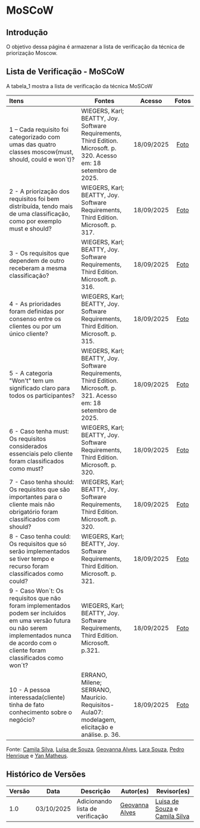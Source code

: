 # MoSCoW

## Introdução

O objetivo dessa página é armazenar a lista de verificação da técnica de priorização Moscow.

## Lista de Verificação - MoSCoW

A tabela_1 mostra a lista de verificação da técnica MoSCoW

| Itens                                                                                                                                                                                        | Fontes                                                                                                               |   Acesso   |                                      Fotos                                       |
| :------------------------------------------------------------------------------------------------------------------------------------------------------------------------------------------- | -------------------------------------------------------------------------------------------------------------------- | :--------: | :------------------------------------------------------------------------------: |
| 1 – Cada requisito foi categorizado com umas das quatro classes moscow(must, should, could e won´t)?                                                                                         | WIEGERS, Karl; BEATTY, Joy. Software Requirements, Third Edition. Microsoft. p. 320. Acesso em: 18 setembro de 2025. | 18/09/2025 | [Foto](https://i.postimg.cc/BvbD3Ycw/Whats-App-Image-2025-10-03-at-23-00-16.jpg) |
| 2 \- A priorização dos requisitos foi bem distribuída, tendo mais de uma classificação, como por exemplo must e should?                                                                      | WIEGERS, Karl; BEATTY, Joy. Software Requirements, Third Edition. Microsoft. p. 317.                                 | 18/09/2025 |                [Foto](https://i.postimg.cc/76VyNVdn/image-10.jpg)                |
| 3 \- Os requisitos que dependem de outro receberam a mesma classificação?                                                                                                                    | WIEGERS, Karl; BEATTY, Joy. Software Requirements, Third Edition. Microsoft. p. 316.                                 | 18/09/2025 | [Foto](https://i.postimg.cc/N0cVPX6F/Whats-App-Image-2025-10-03-at-23-07-45.jpg) |
| 4 \- As prioridades foram definidas por consenso entre os clientes ou por um único cliente?                                                                                                  | WIEGERS, Karl; BEATTY, Joy. Software Requirements, Third Edition. Microsoft. p. 315.                                 | 18/09/2025 |                [Foto](https://i.postimg.cc/1RbZrfj3/image-11.jpg)                |
| 5 \- A categoria "Won't" tem um significado claro para todos os participantes?                                                                                                               | WIEGERS, Karl; BEATTY, Joy. Software Requirements, Third Edition. Microsoft. p. 321. Acesso em: 18 setembro de 2025. | 18/09/2025 |                [Foto](https://i.postimg.cc/PrnRqZ7p/image-12.jpg)                |
| 6 \- Caso tenha must: Os requisitos considerados essenciais pelo cliente foram classificados como must?                                                                                      | WIEGERS, Karl; BEATTY, Joy. Software Requirements, Third Edition. Microsoft. p. 320.                                 | 18/09/2025 |                [Foto](https://i.postimg.cc/8CfRWXJf/image-13.jpg)                |
| 7 \- Caso tenha should: Os requisitos que são importantes para o cliente mais não obrigatório foram classificados com should?                                                                | WIEGERS, Karl; BEATTY, Joy. Software Requirements, Third Edition. Microsoft. p. 320.                                 | 18/09/2025 |                [Foto](https://i.postimg.cc/wjyyby6P/image-14.jpg)                |
| 8 \- Caso tenha could: Os requisitos que só serão implementados se tiver tempo e recurso foram classificados como could?                                                                     | WIEGERS, Karl; BEATTY, Joy. Software Requirements, Third Edition. Microsoft. p. 321.                                 | 18/09/2025 |                [Foto](https://i.postimg.cc/HL1xZ6vM/image-15.jpg)                |
| 9 \- Caso Won´t: Os requisitos que não foram implementados podem ser incluídos em uma versão futura ou não serem implementados nunca de acordo com o cliente foram classificados como won´t? | WIEGERS, Karl; BEATTY, Joy. Software Requirements, Third Edition. Microsoft. p.321.                                  | 18/09/2025 |                [Foto](https://i.postimg.cc/FzwmfK2y/image-16.jpg)                |
| 10 \- A pessoa interessada(cliente) tinha de fato conhecimento sobre o negócio?                                                                                                              | ERRANO, Milene; SERRANO, Maurício. Requisitos-Aula07: modelagem, elicitação e análise. p. 36.                        | 18/09/2025 |                [Foto](https://i.postimg.cc/g0cJbxps/image-17.jpg)                |

Fonte: [Camila Silva](https://github.com/CamilaSilvaC), [Luísa de Souza](https://github.com/luisa12ll), [Geovanna Alves](https://github.com/GeovannaUmbelino), [Lara Souza](https://github.com/mel14-hub), [Pedro Henrique](https://github.com/pedrohpsantos) e [Yan Matheus](https://github.com/Yanmatheus0812).

## Histórico de Versões

| Versão | Data       | Descrição                        | Autor(es)                                             | Revisor(es)                                                                                      |
| ------ | ---------- | -------------------------------- | ----------------------------------------------------- | ------------------------------------------------------------------------------------------------ |
| 1.0    | 03/10/2025 | Adicionando lista de verificação | [Geovanna Alves](https://github.com/GeovannaUmbelino) | [Luisa de Souza](https://github.com/Luisa12ll) e [Camila Silva](https://github.com/CamilaSilvaC) |
